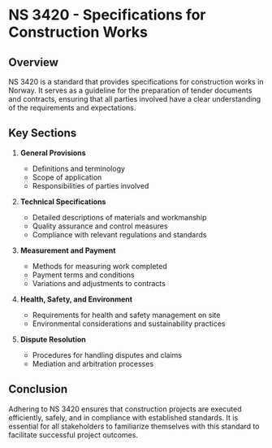 # NS 3420 - Specifications for Construction Works

## Overview
NS 3420 is a standard that provides specifications for construction works in Norway. It serves as a guideline for the preparation of tender documents and contracts, ensuring that all parties involved have a clear understanding of the requirements and expectations.

## Key Sections
1. **General Provisions**
   - Definitions and terminology
   - Scope of application
   - Responsibilities of parties involved

2. **Technical Specifications**
   - Detailed descriptions of materials and workmanship
   - Quality assurance and control measures
   - Compliance with relevant regulations and standards

3. **Measurement and Payment**
   - Methods for measuring work completed
   - Payment terms and conditions
   - Variations and adjustments to contracts

4. **Health, Safety, and Environment**
   - Requirements for health and safety management on site
   - Environmental considerations and sustainability practices

5. **Dispute Resolution**
   - Procedures for handling disputes and claims
   - Mediation and arbitration processes

## Conclusion
Adhering to NS 3420 ensures that construction projects are executed efficiently, safely, and in compliance with established standards. It is essential for all stakeholders to familiarize themselves with this standard to facilitate successful project outcomes.